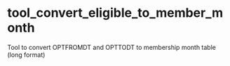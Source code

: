 # tool_convert_eligible_to_member_month
Tool to convert OPTFROMDT and OPTTODT to membership month table (long format)
